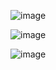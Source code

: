 ![image](https://github.com/user-attachments/assets/56dd3087-6f7d-450e-803e-a20d5fce2ab0)

![image](https://github.com/user-attachments/assets/40ca8eb8-1420-4d8c-83a8-a3e74f0463a2)

![image](https://github.com/user-attachments/assets/5ee9b4a9-d033-48c8-932e-7bacebd8a038)
